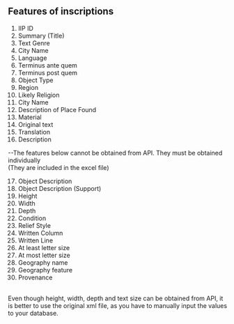 ## Features of inscriptions
1. IIP ID
2. Summary (Title)
3. Text Genre
4. City Name
5. Language
6. Terminus ante quem
7. Terminus post quem
8. Object Type
9. Region
10. Likely Religion
11. City Name
12. Description of Place Found
13. Material
14. Original text
15. Translation
16. Description

--The features below cannot be obtained from API. They must be obtained individually<br/>
(They are included in the excel file)

17. Object Description
18. Object Description (Support)
19. Height
20. Width
21. Depth
22. Condition
23. Relief Style
24. Written Column
25. Written Line
26. At least letter size
27. At most letter size
28. Geography name
29. Geography feature
30. Provenance
<br/>
Even though height, width, depth and text size can be obtained from API, it is better to use the original xml file, as you have to manually input the values to your database.

